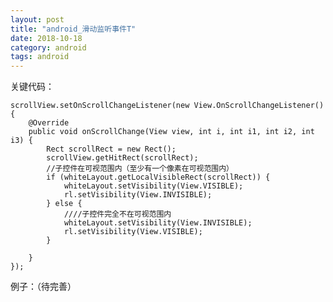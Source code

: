 ```yaml
---
layout: post
title: "android_滑动监听事件T"
date: 2018-10-18
category: android
tags: android
---
```



关键代码：

	scrollView.setOnScrollChangeListener(new View.OnScrollChangeListener() {
	    @Override
	    public void onScrollChange(View view, int i, int i1, int i2, int i3) {
	        Rect scrollRect = new Rect();
	        scrollView.getHitRect(scrollRect);
	        //子控件在可视范围内（至少有一个像素在可视范围内）
	        if (whiteLayout.getLocalVisibleRect(scrollRect)) {
	            whiteLayout.setVisibility(View.VISIBLE);
	            rl.setVisibility(View.INVISIBLE);
	        } else {
	            ////子控件完全不在可视范围内
	            whiteLayout.setVisibility(View.INVISIBLE);
	            rl.setVisibility(View.VISIBLE);
	        }

	    }
	});


例子：（待完善）

